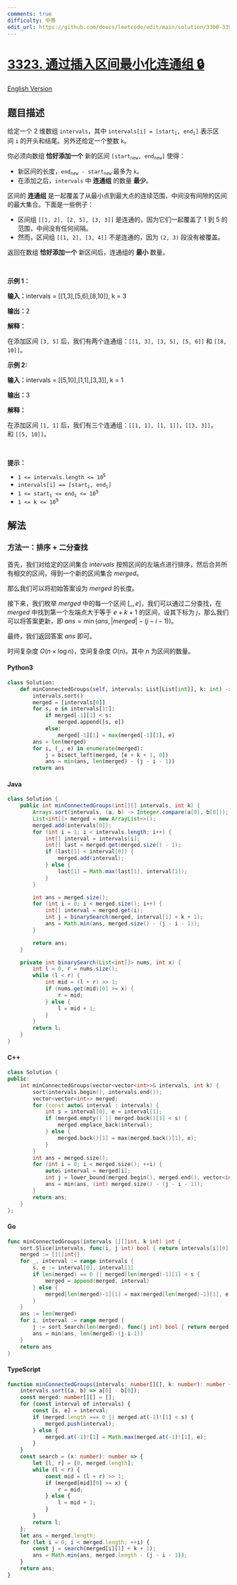 ```yaml
---
comments: true
difficulty: 中等
edit_url: https://github.com/doocs/leetcode/edit/main/solution/3300-3399/3323.Minimize%20Connected%20Groups%20by%20Inserting%20Interval/README.md
---
```


<!-- problem:start -->

# [3323. 通过插入区间最小化连通组 🔒](https://leetcode.cn/problems/minimize-connected-groups-by-inserting-interval)

[English Version](/solution/3300-3399/3323.Minimize%20Connected%20Groups%20by%20Inserting%20Interval/README_EN.md)

## 题目描述

<!-- description:start -->

<p>给定一个 2 维数组&nbsp;<code>intervals</code>，其中&nbsp;<code>intervals[i] = [start<sub>i</sub>, end<sub>i</sub>]</code>&nbsp;表示区间&nbsp;<code>i</code>&nbsp;的开头和结尾。另外还给定一个整数&nbsp;<code>k</code>。</p>

<p>你必须向数组 <strong>恰好添加一个</strong>&nbsp;新的区间&nbsp;<code>[start<sub>new</sub>, end<sub>new</sub>]</code>&nbsp;使得：</p>

<ul>
	<li>新区间的长度，<code>end<sub>new</sub> - start<sub>new</sub></code>&nbsp;最多为&nbsp;<code>k</code>。</li>
	<li>在添加之后，<code>intervals</code>&nbsp;中 <strong>连通组</strong>&nbsp;的数量 <strong>最少</strong>。</li>
</ul>

<p>区间的 <strong>连通组</strong>&nbsp;是一起覆盖了从最小点到最大点的连续范围，中间没有间隙的区间的最大集合。下面是一些例子：</p>

<ul>
	<li>区间组&nbsp;<code>[[1, 2], [2, 5], [3, 3]]</code>&nbsp;是连通的，因为它们一起覆盖了 1 到 5 的范围，中间没有任何间隔。</li>
	<li>然而，区间组&nbsp;<code>[[1, 2], [3, 4]]</code>&nbsp;不是连通的，因为&nbsp;<code>(2, 3)</code>&nbsp;段没有被覆盖。</li>
</ul>

<p>返回在数组&nbsp;<strong>恰好添加一个</strong> 新区间后，连通组的 <strong>最小</strong> 数量。</p>

<p>&nbsp;</p>

<p><strong class="example">示例 1：</strong></p>

<div class="example-block">
<p><span class="example-io"><b>输入：</b>intervals = [[1,3],[5,6],[8,10]], k = 3</span></p>

<p><span class="example-io"><b>输出：</b>2</span></p>

<p><strong>解释：</strong></p>

<p>在添加区间&nbsp;<code>[3, 5]</code>&nbsp;后，我们有两个连通组：<code>[[1, 3], [3, 5], [5, 6]]</code> 和&nbsp;<code>[[8, 10]]</code>。</p>
</div>

<p><strong class="example">示例 2:</strong></p>

<div class="example-block">
<p><span class="example-io"><b>输入：</b>intervals = [[5,10],[1,1],[3,3]], k = 1</span></p>

<p><span class="example-io"><b>输出：</b>3</span></p>

<p><strong>解释：</strong></p>

<p>在添加区间&nbsp;<code>[1, 1]</code>&nbsp;后，我们有三个连通组：<code>[[1, 1], [1, 1]]</code>，<code>[[3, 3]]</code>，和&nbsp;<code>[[5, 10]]</code>。</p>
</div>

<p>&nbsp;</p>

<p><strong>提示：</strong></p>

<ul>
	<li><code>1 &lt;= intervals.length &lt;= 10<sup>5</sup></code></li>
	<li><code>intervals[i] == [start<sub>i</sub>, end<sub>i</sub>]</code></li>
	<li><code>1 &lt;= start<sub>i</sub> &lt;= end<sub>i</sub> &lt;= 10<sup>9</sup></code></li>
	<li><code>1 &lt;= k &lt;= 10<sup>9</sup></code></li>
</ul>

<!-- description:end -->

## 解法

<!-- solution:start -->

### 方法一：排序 + 二分查找

首先，我们对给定的区间集合 $\textit{intervals}$ 按照区间的左端点进行排序，然后合并所有相交的区间，得到一个新的区间集合 $\textit{merged}$。

那么我们可以将初始答案设为 $\textit{merged}$ 的长度。

接下来，我们枚举 $\textit{merged}$ 中的每一个区间 $[\_, e]$，我们可以通过二分查找，在 $\textit{merged}$ 中找到第一个左端点大于等于 $e + k + 1$ 的区间，设其下标为 $j$，那么我们可以将答案更新，即 $\textit{ans} = \min(\textit{ans}, |\textit{merged}| - (j - i - 1))$。

最终，我们返回答案 $\textit{ans}$ 即可。

时间复杂度 $O(n \times \log n)$，空间复杂度 $O(n)$。其中 $n$ 为区间的数量。

<!-- tabs:start -->

#### Python3

```python
class Solution:
    def minConnectedGroups(self, intervals: List[List[int]], k: int) -> int:
        intervals.sort()
        merged = [intervals[0]]
        for s, e in intervals[1:]:
            if merged[-1][1] < s:
                merged.append([s, e])
            else:
                merged[-1][1] = max(merged[-1][1], e)
        ans = len(merged)
        for i, (_, e) in enumerate(merged):
            j = bisect_left(merged, [e + k + 1, 0])
            ans = min(ans, len(merged) - (j - i - 1))
        return ans
```

#### Java

```java
class Solution {
    public int minConnectedGroups(int[][] intervals, int k) {
        Arrays.sort(intervals, (a, b) -> Integer.compare(a[0], b[0]));
        List<int[]> merged = new ArrayList<>();
        merged.add(intervals[0]);
        for (int i = 1; i < intervals.length; i++) {
            int[] interval = intervals[i];
            int[] last = merged.get(merged.size() - 1);
            if (last[1] < interval[0]) {
                merged.add(interval);
            } else {
                last[1] = Math.max(last[1], interval[1]);
            }
        }

        int ans = merged.size();
        for (int i = 0; i < merged.size(); i++) {
            int[] interval = merged.get(i);
            int j = binarySearch(merged, interval[1] + k + 1);
            ans = Math.min(ans, merged.size() - (j - i - 1));
        }

        return ans;
    }

    private int binarySearch(List<int[]> nums, int x) {
        int l = 0, r = nums.size();
        while (l < r) {
            int mid = (l + r) >> 1;
            if (nums.get(mid)[0] >= x) {
                r = mid;
            } else {
                l = mid + 1;
            }
        }
        return l;
    }
}
```

#### C++

```cpp
class Solution {
public:
    int minConnectedGroups(vector<vector<int>>& intervals, int k) {
        sort(intervals.begin(), intervals.end());
        vector<vector<int>> merged;
        for (const auto& interval : intervals) {
            int s = interval[0], e = interval[1];
            if (merged.empty() || merged.back()[1] < s) {
                merged.emplace_back(interval);
            } else {
                merged.back()[1] = max(merged.back()[1], e);
            }
        }
        int ans = merged.size();
        for (int i = 0; i < merged.size(); ++i) {
            auto& interval = merged[i];
            int j = lower_bound(merged.begin(), merged.end(), vector<int>{interval[1] + k + 1, 0}) - merged.begin();
            ans = min(ans, (int) merged.size() - (j - i - 1));
        }
        return ans;
    }
};
```

#### Go

```go
func minConnectedGroups(intervals [][]int, k int) int {
	sort.Slice(intervals, func(i, j int) bool { return intervals[i][0] < intervals[j][0] })
	merged := [][]int{}
	for _, interval := range intervals {
		s, e := interval[0], interval[1]
		if len(merged) == 0 || merged[len(merged)-1][1] < s {
			merged = append(merged, interval)
		} else {
			merged[len(merged)-1][1] = max(merged[len(merged)-1][1], e)
		}
	}
	ans := len(merged)
	for i, interval := range merged {
		j := sort.Search(len(merged), func(j int) bool { return merged[j][0] >= interval[1]+k+1 })
		ans = min(ans, len(merged)-(j-i-1))
	}
	return ans
}
```

#### TypeScript

```ts
function minConnectedGroups(intervals: number[][], k: number): number {
    intervals.sort((a, b) => a[0] - b[0]);
    const merged: number[][] = [];
    for (const interval of intervals) {
        const [s, e] = interval;
        if (merged.length === 0 || merged.at(-1)![1] < s) {
            merged.push(interval);
        } else {
            merged.at(-1)![1] = Math.max(merged.at(-1)![1], e);
        }
    }
    const search = (x: number): number => {
        let [l, r] = [0, merged.length];
        while (l < r) {
            const mid = (l + r) >> 1;
            if (merged[mid][0] >= x) {
                r = mid;
            } else {
                l = mid + 1;
            }
        }
        return l;
    };
    let ans = merged.length;
    for (let i = 0; i < merged.length; ++i) {
        const j = search(merged[i][1] + k + 1);
        ans = Math.min(ans, merged.length - (j - i - 1));
    }
    return ans;
}
```

<!-- tabs:end -->

<!-- solution:end -->

<!-- problem:end -->
